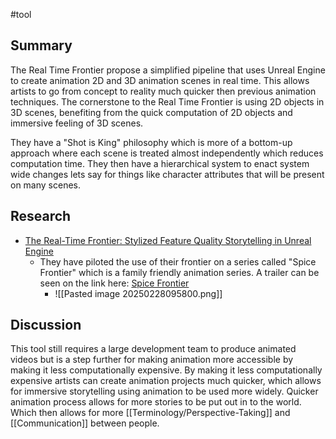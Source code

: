 #tool
## Summary
The Real Time Frontier propose a simplified pipeline that uses Unreal Engine to create animation 2D and 3D animation scenes in real time. This allows artists to go from concept to reality much quicker then previous animation techniques. The cornerstone to the Real Time Frontier is using 2D objects in 3D scenes, benefiting from the quick computation of 2D objects and immersive feeling of 3D scenes.

They have a "Shot is King" philosophy which is more of a bottom-up approach where each scene is treated almost independently which reduces computation time. They then have a hierarchical system to enact system wide changes lets say for things like character attributes that will be present on many scenes.
## Research
- [The Real-Time Frontier: Stylized Feature Quality Storytelling in Unreal Engine](https://dl.acm.org/doi/pdf/10.1145/3641233.3664305)
	- They have piloted the use of their frontier on a series called "Spice Frontier" which is a family friendly animation series. A trailer can be seen on the link here: [Spice Frontier](https://www.youtube.com/watch?v=laIES7iJXko)
		- ![[Pasted image 20250228095800.png]]


## Discussion
This tool still requires a large development team to produce animated videos but is a step further for making animation more accessible by making it less computationally expensive. By making it less computationally expensive artists can create animation projects much quicker, which allows for immersive storytelling using animation to be used more widely. Quicker animation process allows for more stories to be put out in to the world. Which then allows for more [[Terminology/Perspective-Taking]] and [[Communication]] between people.